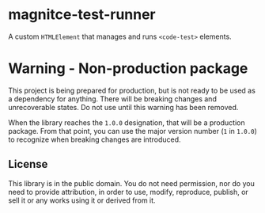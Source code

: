 # magnitce-test-runner
A custom `HTMLElement` that manages and runs `<code-test>` elements. 

# Warning - Non-production package
This project is being prepared for production, but is not ready to be used as a dependency for anything. There will be breaking changes and unrecoverable states. Do not use until this warning has been removed.

When the library reaches the `1.0.0` designation, that will be a production package. From that point, you can use the major version number (`1` in `1.0.0`) to recognize when breaking changes are introduced.


## License
This library is in the public domain. You do not need permission, nor do you need to provide attribution, in order to use, modify, reproduce, publish, or sell it or any works using it or derived from it.